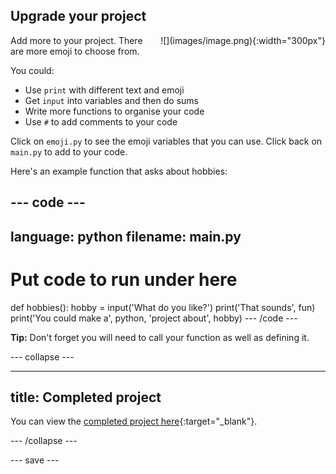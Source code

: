 ## Upgrade your project

<div style="display: flex; flex-wrap: wrap">
<div style="flex-basis: 200px; flex-grow: 1; margin-right: 15px;">
Add more to your project. There are more emoji to choose from.
  </div>
<div>
![](images/image.png){:width="300px"}
</div>
</div>

You could:
+ Use `print` with different text and emoji
+ Get `input` into variables and then do sums
+ Write more functions to organise your code
+ Use `#` to add comments to your code

Click on `emoji.py` to see the emoji variables that you can use. Click back on `main.py` to add to your code.

Here's an example function that asks about hobbies:

--- code ---
---
language: python
filename: main.py
---
# Put code to run under here
def hobbies():
  hobby = input('What do you like?')
  print('That sounds', fun)
  print('You could make a', python, 'project about', hobby)
--- /code ---

**Tip:** Don't forget you will need to call your function as well as defining it.

--- collapse ---

---
title: Completed project
---

You can view the [completed project here](https://trinket.io/embed/python/a54e164ac2){:target="_blank"}.

--- /collapse ---

--- save ---
